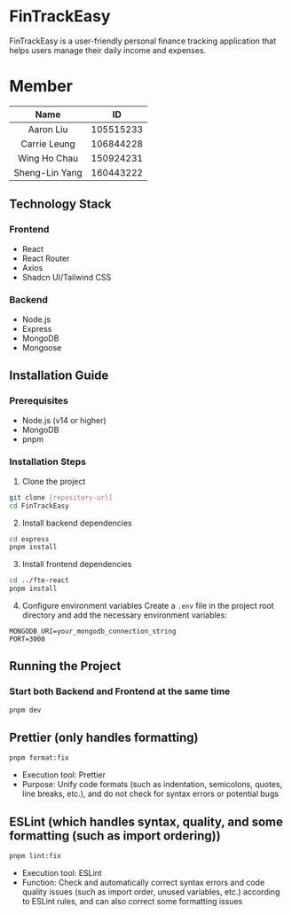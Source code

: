 # FinTrackEasy

FinTrackEasy is a user-friendly personal finance tracking application that helps users manage their daily income and expenses.

# Member

|      Name      |    ID     |
| :------------: | :-------: |
|   Aaron Liu    | 105515233 |
|  Carrie Leung  | 106844228 |
|  Wing Ho Chau  | 150924231 |
| Sheng-Lin Yang | 160443222 |

## Technology Stack

### Frontend

- React
- React Router
- Axios
- Shadcn UI/Tailwind CSS

### Backend

- Node.js
- Express
- MongoDB
- Mongoose

## Installation Guide

### Prerequisites

- Node.js (v14 or higher)
- MongoDB
- pnpm

### Installation Steps

1. Clone the project

```bash
git clone [repository-url]
cd FinTrackEasy
```

2. Install backend dependencies

```bash
cd express
pnpm install
```

3. Install frontend dependencies

```bash
cd ../fte-react
pnpm install
```

4. Configure environment variables
   Create a `.env` file in the project root directory and add the necessary environment variables:

```
MONGODB_URI=your_mongodb_connection_string
PORT=3000
```

## Running the Project

### Start both Backend and Frontend at the same time

```bash
pnpm dev
```

## Prettier (only handles formatting)

```bash
pnpm format:fix
```

- Execution tool: Prettier
- Purpose: Unify code formats (such as indentation, semicolons, quotes, line breaks, etc.), and do not check for syntax errors or potential bugs

## ESLint (which handles syntax, quality, and some formatting (such as import ordering))

```bash
pnpm lint:fix
```

- Execution tool: ESLint
- Function: Check and automatically correct syntax errors and code quality issues (such as import order, unused variables, etc.) according to ESLint rules, and can also correct some formatting issues
